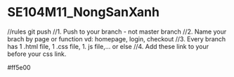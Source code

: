 # SE104M11_NongSanXanh
//rules git push
//1. Push to your branch - not master branch
//2. Name your brach by page or function vd: homepage, login, checkout
//3. Every branch has 1 .html file, 1 .css file, 1. js file,... or else
//4. Add these link to your <head></head> before your css link.
<!-- Template CSS -->
 <link rel="stylesheet" href="assets/css/mainf195.css?v=2.1" /> #ff5e00




